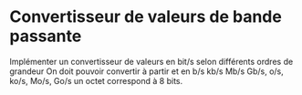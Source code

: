 # Convertisseur de valeurs de bande passante

Implémenter un convertisseur de valeurs en bit/s selon différents ordres de grandeur
On doit pouvoir convertir à partir et en b/s kb/s Mb/s Gb/s, o/s, ko/s, Mo/s, Go/s
un octet correspond à 8 bits.
